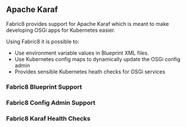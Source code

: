 ## Apache Karaf

Fabric8 provides support for Apache Karaf which is meant to make developing OSGi apps for Kubernetes easier.

Using Fabric8 it is possible to:

* Use environment variable values in Blueprint XML files.
* Use Kubernetes config maps to dynamically update the OSGi config admin
* Provides sensible Kubernetes heath checks for OSGi services

### Fabric8 Blueprint Support

### Fabric8 Config Admin Support

### Fabric8 Karaf Health Checks



